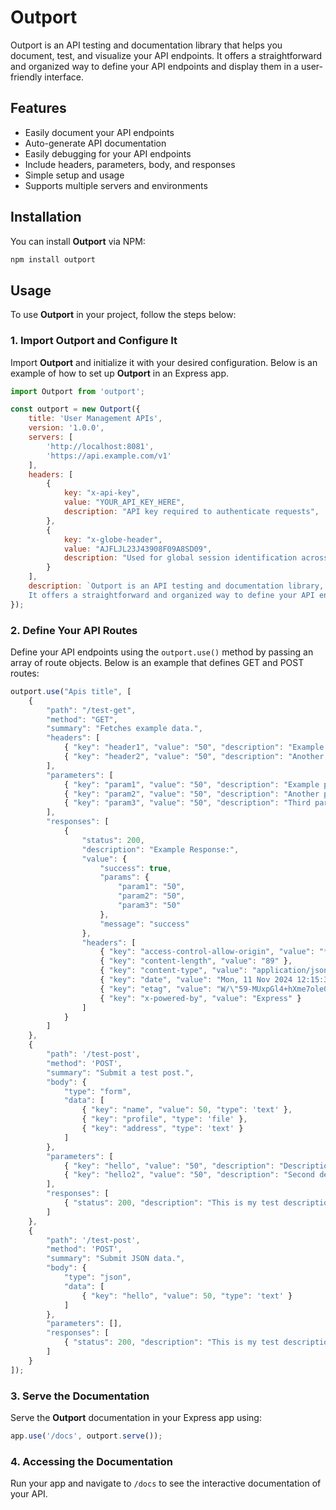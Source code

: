 # Outport

Outport is an API testing and documentation library that helps you document, test, and visualize your API endpoints. It offers a straightforward and organized way to define your API endpoints and display them in a user-friendly interface.

## Features

- Easily document your API endpoints
- Auto-generate API documentation
- Easily debugging for your API endpoints
- Include headers, parameters, body, and responses
- Simple setup and usage
- Supports multiple servers and environments

## Installation

You can install **Outport** via NPM:

```bash
npm install outport
```

## Usage

To use **Outport** in your project, follow the steps below:

### 1. Import Outport and Configure It

Import **Outport** and initialize it with your desired configuration. Below is an example of how to set up **Outport** in an Express app.

```javascript
import Outport from 'outport';

const outport = new Outport({
    title: 'User Management APIs',
    version: '1.0.0',
    servers: [
        'http://localhost:8081',
        'https://api.example.com/v1'
    ],
    headers: [
        {
            key: "x-api-key",
            value: "YOUR_API_KEY_HERE",
            description: "API key required to authenticate requests",
        },
        {
            key: "x-globe-header",
            value: "AJFLJL23J43908F09A8SD09",
            description: "Used for global session identification across requests",
        }
    ],
    description: `Outport is an API testing and documentation library, that helps you document, test, and visualize your API endpoints.
    It offers a straightforward and organized way to define your API endpoints and display them in a user-friendly interface.`,
});
```

### 2. Define Your API Routes

Define your API endpoints using the `outport.use()` method by passing an array of route objects. Below is an example that defines GET and POST routes:

```javascript
outport.use("Apis title", [
    {
        "path": "/test-get",
        "method": "GET",
        "summary": "Fetches example data.",
        "headers": [
            { "key": "header1", "value": "50", "description": "Example header" },
            { "key": "header2", "value": "50", "description": "Another example header" }
        ],
        "parameters": [
            { "key": "param1", "value": "50", "description": "Example parameter", "required": false },
            { "key": "param2", "value": "50", "description": "Another parameter", "required": false },
            { "key": "param3", "value": "50", "description": "Third parameter", "required": false }
        ],
        "responses": [
            {
                "status": 200,
                "description": "Example Response:",
                "value": {
                    "success": true,
                    "params": {
                        "param1": "50",
                        "param2": "50",
                        "param3": "50"
                    },
                    "message": "success"
                },
                "headers": [
                    { "key": "access-control-allow-origin", "value": "*" },
                    { "key": "content-length", "value": "89" },
                    { "key": "content-type", "value": "application/json; charset=utf-8" },
                    { "key": "date", "value": "Mon, 11 Nov 2024 12:15:38 GMT" },
                    { "key": "etag", "value": "W/\"59-MUxpGl4+hXme7ole0kweVCoQ93Y\"" },
                    { "key": "x-powered-by", "value": "Express" }
                ]
            }
        ]
    },
    {
        "path": '/test-post',
        "method": 'POST',
        "summary": "Submit a test post.",
        "body": {
            "type": "form",
            "data": [
                { "key": "name", "value": 50, "type": 'text' },
                { "key": "profile", "type": 'file' },
                { "key": "address", "type": 'text' }
            ]
        },
        "parameters": [
            { "key": "hello", "value": "50", "description": "Description here", "required": false },
            { "key": "hello2", "value": "50", "description": "Second description", "required": false }
        ],
        "responses": [
            { "status": 200, "description": "This is my test description." }
        ]
    },
    {
        "path": '/test-post',
        "method": 'POST',
        "summary": "Submit JSON data.",
        "body": {
            "type": "json",
            "data": [
                { "key": "hello", "value": 50, "type": 'text' }
            ]
        },
        "parameters": [],
        "responses": [
            { "status": 200, "description": "This is my test description." }
        ]
    }
]);
```

### 3. Serve the Documentation

Serve the **Outport** documentation in your Express app using:

```javascript
app.use('/docs', outport.serve());
```

### 4. Accessing the Documentation

Run your app and navigate to `/docs` to see the interactive documentation of your API.
